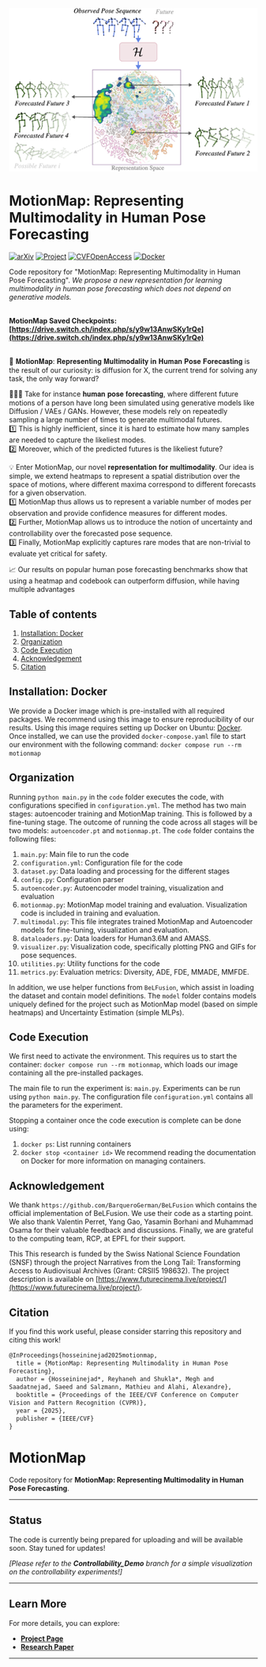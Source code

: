 ![MotionMap](https://github.com/vita-epfl/MotionMap/blob/main/motionmap.png)


# MotionMap: Representing Multimodality in Human Pose Forecasting

<a href="https://arxiv.org/pdf/2412.18883"><img alt="arXiv" src="https://img.shields.io/badge/arXiv-2412.18883-%23B31B1B?logo=arxiv&logoColor=white" style="width: auto; height: 25px;"></a>
<a href="https://vita-epfl.github.io/MotionMap"><img alt="Project" src="https://img.shields.io/badge/-Project%20Page-lightgrey?logo=Google%20Chrome&color=informational&logoColor=white" style="width: auto; height: 25px;"></a>
<a href="https://arxiv.org/pdf/2412.18883"><img alt="CVFOpenAccess" src="https://img.shields.io/badge/CVPR%202025-OpenReview%20(link)-black?style=flat&logo=data%3Aimage%2Fjpeg%3Bbase64%2C%2F9j%2F4AAQSkZJRgABAQAAAQABAAD%2F2wBDAAoHBwgHBgoICAgLCgoLDhgQDg0NDh0VFhEYIx8lJCIfIiEmKzcvJik0KSEiMEExNDk7Pj4%2BJS5ESUM8SDc9Pjv%2F2wBDAQoLCw4NDhwQEBw7KCIoOzs7Ozs7Ozs7Ozs7Ozs7Ozs7Ozs7Ozs7Ozs7Ozs7Ozs7Ozs7Ozs7Ozs7Ozs7Ozs7Ozv%2FwAARCAEiAcIDASIAAhEBAxEB%2F8QAGwABAAIDAQEAAAAAAAAAAAAAAAYHAQQFAwL%2FxABDEAABAwICAwoMBQQDAAMAAAAAAQIDBAUGETFBURIVISJhgZGTstETFBYjNTZUcXJzscEyUlWCoUJikvAkM0NEU2P%2FxAAZAQEAAwEBAAAAAAAAAAAAAAAAAwQFAgH%2FxAAnEQEAAgIBAwQDAQEBAQAAAAAAAQIDERIEMlETFCExIjNBcWEjQv%2FaAAwDAQACEQMRAD8AuYAAAAAAAAAAADymqIaaNZJ5WRsTS565IB6gjlbjKihzbSRvqXfm%2FC3pXh%2Fg4dTiy61GaMkZTtXVG3h6VJq4L2RzlrCfHk%2Bqp4%2FxzxN%2BJ6IVnNW1dQuc1VNJ8T1U18k2ITR0vmUfr%2BIWhvlQe20%2FWt7z7bW0r%2BBlTC73SIpVmSbE6BkmxOg99rHl568%2BFsIqKnAuach9FVRVE8C5wzSRqn5Hqh0abE12pv8A5PhW7JWo7%2BdJxPS2%2Fkuozx%2FYWICK0eNYnKja2mdH%2FfEu6To0kgpK%2Bkr493SzslTXuV4U96aUILY7V%2B4SxetvptAwhk4dAAAAAAAAAAAAAAAAAAAHlLPFTs3c0rI255ZvciJ%2FJ6kcxr6Kh%2BenZU6pXlaIc2nUbdjfKg9up%2Btb3md8qD26n61veVfkmxBkmxC57WPKD158LQ3yoPbqfrW943yoPbqfrW95V%2BSbEGSbEHtY8nrz4WhvlQe3U%2FWt7xvlQe3U%2FWt7yr8k2IMk2IPax5PXnwtDfKg9up%2Btb3jfKg9up%2Btb3lX5JsQZJsQe1jyevPhaG%2BVB7dT9a3vG%2BVB7dT9a3vKvyTYgyTYg9rHk9efC0N8qD26n61veN8qD26n61veVfkmxBkmxB7WPJ68%2BFob5UHt1P1re8b5UHt1P1re8q%2FJNiDJNiD2seT158LQ3yoPbqfrW95jfKg9up%2Btb3lYZJsQZJsQe1jyevPha0csczEkie17F0OauaKfZx8K%2Br8Hvd2lOwhTtHGZhYrO42yADl6AAAAAABgDJ8ue1jVc5yNaiZqqrkiGvX3Cnt1Ms9TJuWpoTW5diJrIJd79VXZ6tcqxU6LxYkXTyrtUlx4rX%2FwAR3vFXduuMI4t1DbmpK%2FQsrvwp7k1kUqqyprpfC1Uz5Xat0vAnuTUeINCmOtPpVtebfYACRwAAAAAAAAH1FLJDIkkUjo3t0OauSofIAk9rxhLEqRXFvhGf%2FaxOMnvTWSymqoauFJqeVskbtDmqVYbdvudVbJ%2FC00mWf4mLwtf70KuTp4n5r8J6ZZj4lZpk0LPdI7tR%2BHZG6NUXcua5OBF5F1m%2BUZiYnUrMTv5gAB49AAAAAAAAAAAAAAjmNfRUPz07KkjI5jX0VD89OypLh%2FZDjJ2yhIANRRAAAAAAAAAAAAAAAAAABYGFfV%2BD3u7SnYQ4%2BFfV%2BD3u7SnYQycnfK%2FTthkAHDoAAAAAYNO53KC10jp515GsTS9diHtV1UNHTPqJ3bmONM1Urq63Oa61jp5eK1OCNmfAxO%2FaTYcU3n%2FiPJfjD4uNyqLnVLPUO5GsTQxNiGqAaURERqFOZ39gAPXgAAAAAAAAAAAAAHWsViku027fmylYvHfrcv5U%2FwB4BYrFLdpt0%2FNlMxeO%2FwDNyJy%2FQn0EEVNC2GFiMjYmTWpoRCrmzcfxr9psePfzLMEMdPC2GFiMjYmTWpoRD0MGSgtgAAAAAAAAAAAAAAABHMa%2Biofnp2VJGRzGvoqH56dlSXD%2ByHGTtlCQAaiiAAAASqy4ZoLjaoaqZ0ySP3We5fknAqpsOL3ikbl1Ws2nUIqCc%2BRlr%2FNUdYncPIy1%2FmqOsTuIvc0SejZBgTnyMtf5qjrE7h5GWv8ANUdYncPc0PRsgwJz5GWv81R1idw8jLX%2Bao6xO4e5oejZBgTnyMtf5qjrE7h5GWv81R1idw9zQ9GyDAnPkZa%2FzVHWJ3DyMtf5qjrE7h7mh6NnvhX1fg97u0p2ENegoYrdSMpYN14NmeW6XNeFczZKF53aZWqxqNAAOXoAABgycbEt0W3W1UjdlPPxGcm1eb7nVazadQ8mYiNyjuKLwtdVrSQu%2FwCPA7JVRfxu1rzaDggGpSsVrqFG1ptO5AAduQAAD3pKKprpfB0sD5Xa8k4E966EO3ZMKyVaNqa7dRQrwtjTgc%2F37E%2FkmNPTQ0sKQwRNjYmhrUyQrZOoivxX5TUxTPzKKUeCpXojqyqSP%2ByJM16VOtDhK0xJxoXyrtfIv2yO0hkqTmvb%2BrEY6x%2FHMTDtoRMvEIuhTylwtaJEXKl8Gu1j1Q7AOed%2FL3jXwilXglmSrR1bkXU2VM06UI9X2iutq%2F8AJgVrNUjeFq8%2FeWWYcxr2q1zUc1UyVFTNFJa9RePv5R2xVn6VQdWxWOW7T7p2bKZi8d%2B3kTl%2BhIa3B9JPVMlp3rTxq7OSNqZoqf27DvU9PFSwNhhYjI2Jk1qaiW%2FURx%2FH7cVw%2FPyQQRU0DIYWIyNiZNamo9AZKSyAAAAAAAAAAAAAAAAAAARzGvoqH56dlSRkcxr6Kh%2BenZUlw%2Fshxk7ZQkAGoogAAFg4W9Xqb93aUr4sHC3q9Tfu7SlXqeyE%2BHudgAFBaAAAAAAAAAAAAAAAAAABgrvEVw3wu8itdnFD5tnNpXnUmt7rfELTUTouT0buWfEvAhWxc6an3ZXzW%2FgAC6rAAAEqwxh5Ho24VrM00wxrr%2FuX7HNw5aN867dStzp4cnP%2FALl1NLARMkyTQVOoy6%2FGFjFTf5SGQCisgAAAAAAAAAAAAAAAAAAAAAAAAAAAAAAABHMa%2Biofnp2VJGRzGvoqH56dlSXD%2ByHGTtlCQAaiiAAAWDhb1epv3dpSviwcLer1N%2B7tKVep7IT4e52AAUFoAAAAAAAAAAAAAAAAAMARXG1VlHTUiL%2BJVkcnu4E%2BqkROziufw19kbnwRMaxOjNfqcY08NdUhSyTu0gAJkYOFdCZrs2g6mHKTxy9wNcmbI18I7m0fzkc2njEy9iNzpNLJb0tlsigy84qbqRdrl093MdEwZMmZmZ3K%2FEajQADx6AAADBpOvVsa5Wur6dFauSp4ROA9iJn6eTMQ3gaG%2Fdr%2FAFCn6xBv3a%2F1Cn6xD3jbwco8t8Ghv3a%2F1Cn6xBv3a%2F1Cn6xBxt4OUeW%2BDQS92tVyS4U%2Ba%2F8A6IbycJ5MTH2RMSyADx6AAAAAAAAAHnPPFTRLLPK2ONNLnLkiAegNDfu1%2FqFP1iDfu1%2FqFP1iHXG3h5yjy3waG%2Fdr%2FUKfrEG%2Fdr%2FUKfrEHG3g5R5b5HMa%2Biofnp2VOpv3a%2F1Cn6xDj4vmiqLLTywyNkjdOmTmrmi8CkmKJi8bcXmJrKGgA01IAAAsHC3q9Tfu7SlfE3w7dKCmsdPFPWQxyN3WbXPRFTjKVupiZp8JsM6skQNDfu1%2FqFP1iDfu1%2FqFP1iFHjbwtco8t8Ghv3a%2F1Cn6xBv3a%2F1Cn6xBxt4OUeW%2BDQ37tf6hT9YhtwTxVMSSwSNkjdoc1c0U8mJj7ImJegAPHoAAAAAAAAYMmAKzu8nhbxWP2zO%2FhcvsaZ6VDt3VTOXXI5f5U8zXrGohnz9gAOngSrBECK%2BrqF0ojY0%2Bq%2FYipNsFsRLTK%2FLhdOv8IhB1E6xylxR%2BSRgAzVwAAAAAYUgOKLb4jdFljblDUcduWhHf1J9%2BcnxzMQW3fK1SRsTOWPjx%2B9NXOnATYb8Lo8leVVdAA01IAAAsDDFy8ftTWvdnNBxH7VTUvR9CvzqYduO911Yr1yim83JyZ6F5lIc1OdP8SY7cbLEMmEMmYugAAAAAAAMEPxncN3NFb2O4Geck966E6OHnJXVVEdJTS1Eq5Mjarl5isamokq6qWol%2FHK5XLychZ6am7cvCHNbUaeQANBUAAB6U8ElTURwRJm%2BRyNb71JXimljosPUlNEnEjla1OXirwmrg23%2BFqZK96cWLiR%2FEuleZPqdHGnoqH56dlSpe%2B8ta%2BE9a6xzKEgAtoAAAAAAAAAAACf4T9X4fif2lIAT%2FAAn6vw%2FE7tKVup7E2HudoAGetgAAAAAAABgyYAqqdMqiVF1Pd9VPg2LizwVzqmZZbmZ%2F1U1zYj6Z8%2FYAD14E4wYudmemyd30Qg5L8ESotPVw58LXtfl70y%2BxX6iP%2FNLh7kqABnLgAAAAAGNRkwBX%2BJrb4hdXPY3KKo47diLrTp4ec45YeIratxtT2sbnLFx4%2BVU0pzoV4aWC%2FKn%2FAGFPJXjYABOiAABYOGrlvham7t2c0PEk5di86HXK9w1ct77qxHuyhn82%2Fk2L0%2FUsJDMzU4XXcduVWQAQpAAADBk%2BJHtjY571ya1FVVXUgEZxncNxDHQMXhk48nwpoTnX6EPNq5VrrhcJqp3%2FAKO4qbG6k6DVNTFThSIUb25W2AAlcBlrXPcjGJunOXJETWpg7uErf41c1qXpnHTJuve5dH3U4vbjWZdVjlOkvtVC23W6GlbpY3jLtculek5ONfRUPz07KkiI7jX0VD89OypnYp3kiVy8apKEgA1FEAAAAAAAAAAAn%2BE%2FV%2BH4ndpSAE%2Fwn6vw%2FE%2FtKVup7E2HudoAGetgAAAAAAABgyAK6xLD4G%2F1SZcD1R6c6HLJNjam3NXTVKJwPYrF96Lmn1IyamKd0iVG8atIACVwHcwjVJT3lInLk2dis504U%2B5wz7gmfTzxzxrk%2BNyOb70OL15VmHVZ1O1qmTwpKmOspIqmJc2StRyHuZK%2BAAAAAAAAwV7iS3b33V6sblDP5xmxNqdP1LCORiS274Wp%2B4bnND5yPl2pzoTYb8Lo8leVVfAA01IAAAsPDty3xtbHPdnNF5uTlVNC86FeHYwzcfELq1j3ZRVGTHci6l6fqQZ6cqf4lxW42WCDCGTNXAAAYI%2Fi%2B4eLW5KRjspKlcl5GJp%2ByEgXgK3vlw3yus0yLnG1dxH8Kd%2FCpPgpyvvwiy21VzwAaSmAAAWNYLfvdaoonJlK%2FjyfEurm0EPw3b%2FH7szdpnFD5x%2FLloTp%2BhYRS6m%2F%2FwArOGv9ZI5jX0VD89OypIyOY19FQ%2FPTsqQYf2QlydsoSADUUQAACT2fC9JcbXFVyzzNfJnmjcsuBVTYRgsHC3q9Tfu7SlfqLTWu4S4oiZ%2BWl5E0PtNR0t7h5E0PtNR0t7iSgp%2Btk8rPp18I15E0PtNR0t7h5E0PtNR0t7iSgetk8np18I15E0PtNR0t7jtW2gjttEylic5zGKq5u0rmuZtg5te1viZexWI%2BgAHDoAAAAAAAAAAHFxTR%2BNWWVzUzfAqSJ7k0%2FwAZkALXe1r2ua5M2uTJU2oVjcaN1vuE1K7%2FAM3cVdrdKL0F3pbfE1Vs1fnbWABcVwAASnB91RjnW2Z3A5VdCq7dbfv0kwKnY90b2vY5WuaqK1yaUUsGwXtl2pcnqjamNPON2%2F3JyFHqMWp5QtYr7%2FGXXBhDJUTgAAAAAYMgCusRW7e66vRjcopvOR8melOZTllgYmt3j9qc5jc5YPOM5U1p0FfmngvzopZK8bAAJkYAALFw%2Fcd8rXHI5c5Y%2BJJ70186cJ1CAYWuXiN0SJ7soqjJjtiO%2FpX7c5PjLzU4XXcduVWQDBEkcfE9w8RtL2sdlLP5tnJtXo%2BpX518TXDx67Pa12cVP5tvKuten6HINLBTjT%2FVPJblYABOiADestAtyukNOqcTPdSfCmnu5zyZiI3L2I3Okwwtb%2FErU2R7cpajju5E1J0fU7ZhEREyRMkQyZNrTaZmV%2BsajQRzGvoqH56dlSRkcxr6Kh%2BenZU7w%2Fshzk7ZQkAGoogAAFg4W9Xqb93aUr4sHC3q9Tfu7SlXqeyE%2BHudgAFBaAAAAAAAAAAAAAAAAAABgjGMrZ4SBlwjbxouLJl%2BXUvMv1JQfEsbJo3RyNRzHorXIutDulppbbm1eUaVSDdu9tfaq99O7NWfijd%2BZv8AvAaRqxMTG4UZjU6kAB68D0pqmakqGTwSLHIxc0ch5g8ep%2FZMRQXNqRSqkNUicLFXgdyt7jslToqouaLkqaFQ79sxbV0iJHVt8ajTWq5PTn185TydPP3RYpm%2Flk6By6PEVsrURGVLY3r%2FAES8Vf54DpNcjkzaqKm1CpNZr9p4mJ%2Bn0DAzPHrINGrvNvokXw9XGjk%2FpRd07oQ1LZiSmulc%2BmijezJu6Y5%2F9e3g1HXC2t6%2BHPKN6djIrvEVtS23R7WJlDLx4%2BTanMpYpxcT27x%2B1Oexuc0HHZyprTo%2BhJgvwu5yV5VQAAGmpAAAc%2BXKWNYbjvna45nL51vEl%2BJNfPpK5O3hS4%2BJXRIHuyiqcmryO1L9ucgz05U34S4rasnxzb5cN7bVLMi5SKm4j%2BJf9z5jokGxdcPGbilKx2cdMmS8r109CcBSxU53iFnJbjVwP5ABqKIAABNsHW%2FwFA6se3j1C8XkYmjpXhIjb6N9wroaVn%2Fo7JV2JrXoLOijZDG2NibljERrU2IhU6m%2Bo4wnw1%2BdvsAFFaCOY19FQ%2FPTsqSMjmNfRUPz07KkuH9kOMnbKEgA1FEAAAsHC3q9Tfu7SlfFg4W9Xqb93aUq9T2Qnw9zsAAoLQAAAAAAAAAAAAAAAAAABgyAOZfLQy7UKx8DZmcaJ66l2LyKV3LFJDK%2BKVisexcnNXUpaxwcR2BLjH4zTNRKpiaNHhE2e%2FYWcGXj%2BM%2FSHJj5fMIKDLmuY5WuarXNXJUVMlRTBoKgAAAAAH3FPND%2FANU0kfwPVPofAD1tpdrkiZeP1PWqeMlXUzf9tTNJ8UiqeQOeMR%2FDcmjQe1HVSUVZFUxfiicjstu1Og8QezG%2Fgj4WpTVEdTTxzxLmyRqOavIp6ZcBF8G3HdwSW%2BR3Gj48fwrpTmX6koMq9eFpherblG1c363b23WSJqZRSceP3Lq5lOaTzFVt8dtizRtzlpuOmWtv9SffmIGaGG%2FOipkrxsAAmRgRVRc0VUVNCpqAAn1NfmOw2txeqLJE3cvbtfoTp4F5yBPe6R7pHu3TnKrnLtVT6SaRIHQI9fBucjlbqVU0L%2FJ8EWPFFN%2F9SXvNtAAJUYAelPA%2BqqI4IkzfI5Gt5zx7CVYLt%2BUctwenC7zcfuTSvTwcxKjxo6aOjpYqaJOJG1Gp3nuZWS3O0yvUrxroABw6COY19FQ%2FPTsqSMjmNfRUPz07KkuH9kOMnbKEgA1FEAAAsHC3q9Tfu7SlfFg4W9Xqb93aUq9T2Qnw9zsAAoLQAAAAAAAAAAAAAAAAAAAAAGDIA4V%2Bw5HcmrUU%2BUdUiadUnIvLykHnglppnQzxujkZpa5OFC1DRudopLrFuKhnHROJI3gc3%2FdhZxZ5p8T9Ib4uXzCtQdS6YerbYqvVvhoE0SsTR701HLL1bRaNwqzExOpAAdPAAAAAAAAGxb6x9vroqpmfm3Zqm1NadBZ0MrJoWSxu3THtRzV2opVJNMHXHw1G%2Bhe7jwcLOVi9y%2FUqdTTcck%2BG2p0kioioqKmaKVve7ctsuksCJlG7jx%2FCurm0Fkajg4stvjlt8YjbnLTcbg1t1p9%2BYgwX43%2F1LlruqCgA0lMAAAAAAAAJNg23%2BFqJK97eLFxI8%2FzLpXmT6kaYxz3tYxN05yojUTWqlmWqhbbrdFSt0sbxl2uXSvSVuovxrrymxV3bbbMgGetgAAEcxr6Kh%2BenZUkZHMa%2Biofnp2VJcP7IcZO2UJABqKIAABYOFvV6m%2Fd2lK%2BLBwt6vU37u0pV6nshPh7nYABQWgAAAAAAAAAAAAAAAAAAAAAAAAwZAHyqIuk41xwtb65VkjatNKv9UacC%2B9ug7YOq2ms7h5MRP2r%2Btwtc6TNY40qWJ%2FVFp6F4TkPY%2BJ24kY5jk1OTJf5LXPGanhqG7maFkqbHtRSzXqZjuhDOGP4qwFgzYXtE2a%2BK%2BDVdcblaaj8FW934J6hn7kX7EsdTT%2Bo5w2QkEy8iKX22f%2FFp9MwVQp%2BOpqHe7cp9j33GN56VkLCJmuScK7E0k%2BhwnaIvxQvl%2BZIq%2FQ6VPQUlImVPTRRcrWIi9JxPVV%2FkOowz%2FUCosPXOtyVlMsbF%2Frl4qd5KLLhmO1zJUyVDpZ0RU4vFamfJrO8CC%2Be9o0mrirX5YTQYciORWqmaLwKi6z6MECRWt5t62y5y0%2BXm891Gu1q6OjRzGiTnFtt8atyVUbc5abhXLWzX3kGNTDfnXalkrxsAAlRgAAAADvYRt%2FjVyWpenm6ZM05Xro6OFegnSHNsFv3utUUTkyldx5PiXVzaDpmXlvzvtex141AAROwAACOY19FQ%2FPTsqSM593tUd3pWwSSujRr0eitRF1Kmv3neO0VvEy5tG6zEK2BMfIim9tm%2FxaPIim9tm%2FxaX%2FcY%2FKr6V0OBMfIim9tm%2FwAWjyIpvbZv8Wj3GPyeldDiwcLer1N%2B7tKc%2FwAiKb22b%2FFp3bbQsttDHSMe57Y8%2BM7Sua5kGfLW9dQlxUtWdy2wAVE4AAAAAAAAAAAAAAAAAAAAAAAAAAAAAAADBkADAMgAYMgAAAAAA%2BXtR7Va5EVFTJUXWVrd7etsuUtNw7hF3Ua7Wro7uYssj2L7d4zQJWRt85T%2FAIstbF09GnpJ8F%2BNteUWWu6oQADSUwAADrYat%2Fj93Yrm5xQecfy7E6fockn2Frf4laWyPblLUecdyJqTo%2BpBmvxokxV5WdpDJhDJmroAAAAAGDIAAAAAABgyAAAAAAAAAAAAAAAAAAAAAAAAAAAAAAAAAAAAAAAAAAAAAAAAAB8vY17HMeiOa5MlRdaH0YArK60DrbcZaVc9y1c2Ltaug1Ca4wt3h6JtaxvHp%2BB3Kxe5fuQo1MN%2BdNqN68baAASuG%2FZKDfK6QwKmcaLu5PhTv0c5ZKJkmScBHcH2%2FwAXt7qx6ceoXi8jE0dK8PQSIzc9%2BV9eFzFXVQyAQJQAAAAAAAAAAAAAAAAAAAAAAAAAAAAAAAAAAAAAAAAAAAAAAAAAAAAAAAAAAAAAAAAwZAHxJG2WN0b0RzXIqKi60KzudC63XCaldoYvFXa1dClnEaxjbvDUjK6NvHg4H5a2L3L9Sx09%2BNteUWWu42hhs26jdcK%2BGlb%2FAOjslXY3WvQaxLsGW%2Fcxy3B7eF%2Fm4%2Fcmlen6F3LfhWZVqV5W0lEUbYo2xsbuWMRGtTYiH2YMmUvAAAAAAAAAAAAAAAAAAAAAAAAAAAAAAAAAAAAAAAAAAAAAAAAAAAAAAAAAAAAAAAAAAAAADB8SxMmifFI3dMe1WuRdaKehgCtKi1zw3hba1M3rIjWLtRdC9BYtJTMo6WKmiTJkbUah8Pt9NJXx1zmZzxsVjXZ6l%2F3%2BTaJsmWbxCOlOOwAEKQAAAAAAAAAAAAAAAAAAAAAAAAAAAAAAAAAAAAAAAAAAAAAAAAAAAAAAAAAAAAAAAAAAAAAAAAAAAAAAAAAAAAAAAAAAAAAAAAAAAAAAAAAAAAAAAAAAH%2F%2FZ&logoColor=white&logoSize=auto&labelColor=white&color=%23AF001E" style="width: auto; height: 25px;"></a>
<a href="https://hub.docker.com/repository/docker/meghshukla/motionmap/"><img alt="Docker" src="https://img.shields.io/badge/Image-motionmap-%232496ED?logo=docker&logoColor=white"></a>
<br>

Code repository for "MotionMap: Representing Multimodality in Human Pose Forecasting". *We propose a new representation for learning multimodality in human pose forecasting which does not depend on generative models.* <br><br>

**MotionMap Saved Checkpoints: [https://drive.switch.ch/index.php/s/y9w13AnwSKy1rQe](https://drive.switch.ch/index.php/s/y9w13AnwSKy1rQe)** <br><br>



🌟 𝐌𝐨𝐭𝐢𝐨𝐧𝐌𝐚𝐩: 𝐑𝐞𝐩𝐫𝐞𝐬𝐞𝐧𝐭𝐢𝐧𝐠 𝐌𝐮𝐥𝐭𝐢𝐦𝐨𝐝𝐚𝐥𝐢𝐭𝐲 𝐢𝐧 𝐇𝐮𝐦𝐚𝐧 𝐏𝐨𝐬𝐞 𝐅𝐨𝐫𝐞𝐜𝐚𝐬𝐭𝐢𝐧𝐠 is the result of our curiosity: is diffusion for X, the current trend for solving any task, the only way forward? <br>

🚶‍♂️‍➡️ Take for instance 𝐡𝐮𝐦𝐚𝐧 𝐩𝐨𝐬𝐞 𝐟𝐨𝐫𝐞𝐜𝐚𝐬𝐭𝐢𝐧𝐠, where different future motions of a person have long been simulated using generative models like Diffusion / VAEs / GANs. However, these models rely on repeatedly sampling a large number of times to generate multimodal futures. <br>
1️⃣ This is highly inefficient, since it is hard to estimate how many samples are needed to capture the likeliest modes.<br>
2️⃣ Moreover, which of the predicted futures is the likeliest future?<br>

💡 Enter MotionMap, our novel 𝐫𝐞𝐩𝐫𝐞𝐬𝐞𝐧𝐭𝐚𝐭𝐢𝐨𝐧 𝐟𝐨𝐫 𝐦𝐮𝐥𝐭𝐢𝐦𝐨𝐝𝐚𝐥𝐢𝐭𝐲. Our idea is simple, we extend heatmaps to represent a spatial distribution over the space of motions, where different maxima correspond to different forecasts for a given observation. <br>
1️⃣ MotionMap thus allows us to represent a variable number of modes per observation and provide confidence measures for different modes. <br>
2️⃣ Further, MotionMap allows us to introduce the notion of uncertainty and controllability over the forecasted pose sequence. <br>
3️⃣ Finally, MotionMap explicitly captures rare modes that are non-trivial to evaluate yet critical for safety. <br>

📈 Our results on popular human pose forecasting benchmarks show that using a heatmap and codebook can outperform diffusion, while having multiple advantages


## Table of contents
1. [Installation: Docker](#installation)
2. [Organization](#organization)
3. [Code Execution](#execution)
4. [Acknowledgement](#acknowledgement)
5. [Citation](#citation)


## Installation: Docker <a name="installation"></a>

We provide a Docker image which is pre-installed with all required packages. We recommend using this image to ensure reproducibility of our results. Using this image requires setting up Docker on Ubuntu: [Docker](https://docs.docker.com/engine/install/ubuntu/#installation-methods). Once installed, we can use the provided `docker-compose.yaml` file to start our environment with the following command:  `docker compose run --rm motionmap` <br>


## Organization <a name="organization"></a>

Running `python main.py` in the `code` folder executes the code, with configurations specified in `configuration.yml`. The method has two main stages: autoencoder training and MotionMap training. This is followed by a fine-tuning stage. The outcome of running the code across all stages will be two models: `autoencoder.pt` and `motionmap.pt`. The `code` folder contains the following files:
1. `main.py`: Main file to run the code
2. `configuration.yml`: Configuration file for the code
3. `dataset.py`: Data loading and processing for the different stages
4. `config.py`: Configuration parser
5. `autoencoder.py`: Autoencoder model training, visualization and evaluation
6. `motionmap.py`: MotionMap model training and evaluation. Visualization code is included in training and evaluation.
7. `multimodal.py`: This file integrates trained MotionMap and Autoencoder models for fine-tuning, visualization and evaluation.
8. `dataloaders.py`: Data loaders for Human3.6M and AMASS.
9. `visualizer.py`: Visualization code, specifically plotting PNG and GIFs for pose sequences.
10. `utilities.py`: Utility functions for the code
11. `metrics.py`: Evaluation metrics: Diversity, ADE, FDE, MMADE, MMFDE.

In addition, we use helper functions from ```BeLFusion```, which assist in loading the dataset and contain model definitions. The ```model``` folder contains models uniquely defined for the project such as MotionMap model (based on simple heatmaps) and Uncertainty Estimation (simple MLPs).


## Code Execution <a name="execution"></a>
We first need to activate the environment. This requires us to start the container: `docker compose run --rm motionmap`, which loads our image containing all the pre-installed packages.

The main file to run the experiment is: `main.py`. Experiments can be run using `python main.py`. The configuration file `configuration.yml` contains all the parameters for the experiment.

Stopping a container once the code execution is complete can be done using:
1. `docker ps`: List running containers
2. `docker stop <container id>`
We recommend reading the documentation on Docker for more information on managing containers.

## Acknowledgement <a name="acknowledgement"></a>

We thank `https://github.com/BarqueroGerman/BeLFusion` which contains the official implementation of BeLFusion. We use their code as a starting point. We also thank Valentin Perret, Yang Gao, Yasamin Borhani and Muhammad Osama for their valuable feedback and discussions. Finally, we are grateful to the computing team, RCP, at EPFL for their support. <br>

This This research is funded by the Swiss National Science Foundation (SNSF) through the project Narratives from the Long Tail: Transforming Access to Audiovisual Archives (Grant: CRSII5 198632). The project description is available on [https://www.futurecinema.live/project/](https://www.futurecinema.live/project/).

## Citation <a name="citation"></a>

If you find this work useful, please consider starring this repository and citing this work!

```
@InProceedings{hosseininejad2025motionmap,
  title = {MotionMap: Representing Multimodality in Human Pose Forecasting},
  author = {Hosseininejad*, Reyhaneh and Shukla*, Megh and Saadatnejad, Saeed and Salzmann, Mathieu and Alahi, Alexandre},
  booktitle = {Proceedings of the IEEE/CVF Conference on Computer Vision and Pattern Recognition (CVPR)},
  year = {2025},
  publisher = {IEEE/CVF}
}
```









# MotionMap


Code repository for **MotionMap: Representing Multimodality in Human Pose Forecasting**. 

---

## Status

The code is currently being prepared for uploading and will be available soon. Stay tuned for updates!

*[Please refer to the **Controllability_Demo** branch for a simple visualization on the controllability experiments!]*


---

## Learn More

For more details, you can explore:

- [**Project Page** ](https://www.epfl.ch/labs/vita/research/prediction/motionmap/)
- [**Research Paper**](https://arxiv.org/pdf/2412.18883)

---
